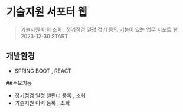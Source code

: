# 기술지원 서포터 웹
> 기술지원 이력 조회 , 정기점검 일정 정리 등의 기능이 있는 업무 서포트 웹
> 2023-12-30 START


## 개발환경
* SPRING BOOT , REACT 


##주요기능
* 정기점검 일정 캘린더 등록 , 조회
* 기술지원 이력 등록 , 조회




